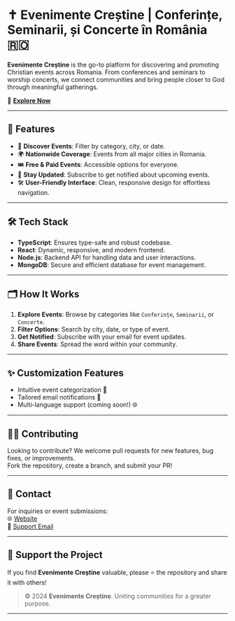 
# ✝️ Evenimente Creștine | Conferințe, Seminarii, și Concerte în România 🇷🇴

**Evenimente Creștine** is the go-to platform for discovering and promoting Christian events across Romania. From conferences and seminars to worship concerts, we connect communities and bring people closer to God through meaningful gatherings.

🔗 **[Explore Now](https://evenimentecrestine-ro.vercel.app/)**

---

## 🙏 Features

- 📅 **Discover Events**: Filter by category, city, or date.
- 🌍 **Nationwide Coverage**: Events from all major cities in Romania.
- 🎟️ **Free & Paid Events**: Accessible options for everyone.
- 📧 **Stay Updated**: Subscribe to get notified about upcoming events.
- 🛠️ **User-Friendly Interface**: Clean, responsive design for effortless navigation.

---

## 🛠️ Tech Stack

- **TypeScript**: Ensures type-safe and robust codebase.
- **React**: Dynamic, responsive, and modern frontend.
- **Node.js**: Backend API for handling data and user interactions.
- **MongoDB**: Secure and efficient database for event management.

---

## 🗂️ How It Works

1. **Explore Events**: Browse by categories like `Conferințe`, `Seminarii`, or `Concerte`.
2. **Filter Options**: Search by city, date, or type of event.
3. **Get Notified**: Subscribe with your email for event updates.
4. **Share Events**: Spread the word within your community.

---

## ✨ Customization Features

- Intuitive event categorization 🎯  
- Tailored email notifications 📩  
- Multi-language support (coming soon!) 🌐  

---

## 👩‍💻 Contributing

Looking to contribute? We welcome pull requests for new features, bug fixes, or improvements.  
Fork the repository, create a branch, and submit your PR!

---

## 📩 Contact

For inquiries or event submissions:  
🌐 [Website](https://evenimentecrestine-ro.vercel.app/)  
📧 [Support Email](mailto:support@evenimentecrestine.ro)

---

## 🌟 Support the Project

If you find **Evenimente Creștine** valuable, please ⭐ the repository and share it with others!  

> © 2024 **Evenimente Creștine**. Uniting communities for a greater purpose.  

--- 
